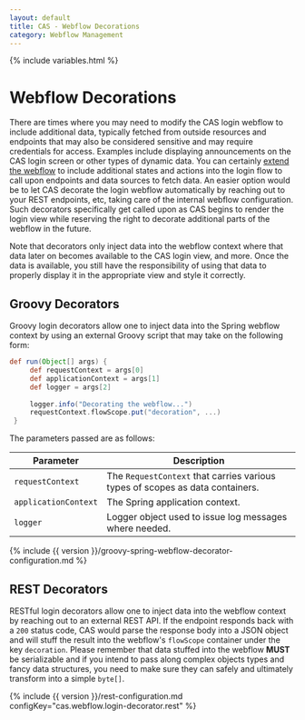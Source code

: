 ```yaml
---
layout: default
title: CAS - Webflow Decorations
category: Webflow Management
---
```


{% include variables.html %}

# Webflow Decorations

There are times where you may need to modify the CAS login webflow to include 
additional data, typically fetched from outside resources and endpoints that may 
also be considered sensitive and may require credentials for access. Examples 
include displaying announcements on the CAS login screen or other types of 
dynamic data. You can certainly [extend the webflow](Webflow-Customization-Extensions.html) 
to include additional states and actions into the login flow to call upon endpoints 
and data sources to fetch data. An easier option would be to let CAS decorate the 
login webflow automatically by reaching out to your REST endpoints, etc, taking 
care of the internal webflow configuration. Such decorators specifically get 
called upon as CAS begins to render the login view while reserving the right to
decorate additional parts of the webflow in the future.

Note that decorators only inject data into the webflow context where that data 
later on becomes available to the CAS login view, and more. Once the data is 
available, you still have the responsibility of using that data to properly 
display it in the appropriate view and style it correctly.

## Groovy Decorators

Groovy login decorators allow one to inject data into the Spring webflow 
context by using an external Groovy script that may take on the following form:

```groovy
def run(Object[] args) {
     def requestContext = args[0]
     def applicationContext = args[1]
     def logger = args[2]
     
     logger.info("Decorating the webflow...")
     requestContext.flowScope.put("decoration", ...)
 }
``` 

The parameters passed are as follows:

| Parameter             | Description
|-----------------------|-----------------------------------------------------------------------
| `requestContext`      | The `RequestContext` that carries various types of scopes as data containers.
| `applicationContext`  | The Spring application context.
| `logger`              | Logger object used to issue log messages where needed.

{% include {{ version }}/groovy-spring-webflow-decorator-configuration.md %}

## REST Decorators

RESTful login decorators allow one to inject data into the webflow context by 
reaching out to an external REST API. If the endpoint responds back with a `200` 
status code, CAS would parse the response body into a JSON object and will stuff 
the result into the webflow's `flowScope` container under the key `decoration`. 
Please remember that data stuffed into the webflow **MUST** be serializable and 
if you intend to pass along complex objects types and fancy data structures, you 
need to make sure they can safely and ultimately transform into a simple `byte[]`.

{% include {{ version }}/rest-configuration.md configKey="cas.webflow.login-decorator.rest" %}

